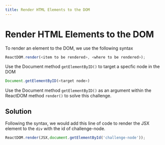 ```yaml
---
title: Render HTML Elements to the DOM
---
```

# Render HTML Elements to the DOM

To render an element to the DOM, we use the following syntax
````javascript
ReactDOM.render(<item to be rendered>, <where to be rendered>);
````
Use the Document method `getElementByID()` to target a specfic node in the DOM
````javascript
Document.getElementByID(<target node>)
````
Use the Document method `getElementByID()`  as an argument within the ReactDOM method `render()` to solve this challenge.

## Solution

Following the syntax, we would add this line of code to render the JSX element to the `div` with the id of challenge-node.
````javascript
ReactDOM.render(JSX,document.getElementById('challenge-node'));
````
